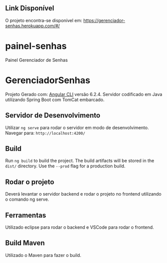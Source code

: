 ## Link Disponível
O projeto encontra-se disponível em:
https://gerenciador-senhas.herokuapp.com/#/


# painel-senhas
Painel Gerenciador de Senhas

# GerenciadorSenhas

Projeto Gerado com: [Angular CLI](https://github.com/angular/angular-cli) versão 6.2.4.
Servidor codificado em Java utilizando Spring Boot com TomCat embarcado. 

## Servidor de Desenvolvimento

Utilizar `ng serve` para rodar o servidor em modo de desenvolvimento. Navegar para: `http://localhost:4200/`

## Build

Run `ng build` to build the project. The build artifacts will be stored in the `dist/` directory. Use the `--prod` flag for a production build.

## Rodar o projeto

Deverá levantar o servidor backend e rodar o projeto no frontend utilizando o comando ng serve.

## Ferramentas

Utilizado eclipse para rodar o backend e VSCode para rodar o frontend.

## Build Maven

Utilizado o Maven para fazer o build.



